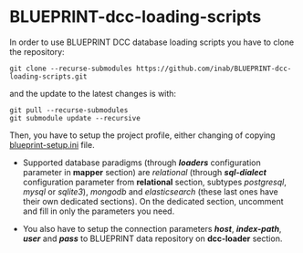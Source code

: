 BLUEPRINT-dcc-loading-scripts
=============================

In order to use BLUEPRINT DCC database loading scripts you have to clone
the repository:

	git clone --recurse-submodules https://github.com/inab/BLUEPRINT-dcc-loading-scripts.git
	
and the update to the latest changes is with:

	git pull --recurse-submodules
	git submodule update --recursive

Then, you have to setup the project profile, either changing of copying [blueprint-setup.ini](blueprint-setup.ini) file.

* Supported database paradigms (through _**loaders**_ configuration parameter in **mapper** section) are *relational* (through _**sql-dialect**_ configuration
  parameter from **relational** section, subtypes *postgresql*, *mysql* or *sqlite3*), *mongodb* and *elasticsearch* (these last ones have their own dedicated sections).
  On the dedicated section, uncomment and fill in only the parameters you need.

* You also have to setup the connection parameters _**host**_, _**index-path**_, _**user**_ and _**pass**_ to BLUEPRINT data repository on **dcc-loader** section.


